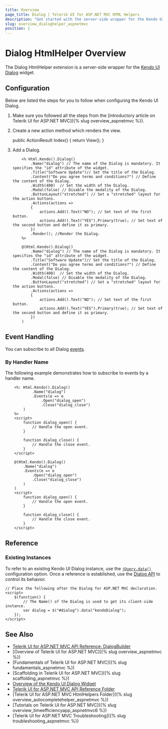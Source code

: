 ```yaml
---
title: Overview
page_title: Dialog | Telerik UI for ASP.NET MVC HTML Helpers
description: "Get started with the server-side wrapper for the Kendo UI Dialog widget for ASP.NET MVC."
slug: overview_dialoghelper_aspnetmvc
position: 1
---
```


# Dialog HtmlHelper Overview

The Dialog HtmlHelper extension is a server-side wrapper for the [Kendo UI Dialog](https://demos.telerik.com/kendo-ui/dialog/index) widget.

## Configuration

Below are listed the steps for you to follow when configuring the Kendo UI Dialog.

1. Make sure you followed all the steps from the [introductory article on Telerik UI for ASP.NET MVC]({% slug overview_aspnetmvc %}).
1. Create a new action method which renders the view.

      public ActionResult Index()
        {
            return View();
        }

1. Add a Dialog.

    ```ASPX
        <% Html.Kendo().Dialog()
            .Name("dialog") // The name of the Dialog is mandatory. It specifies the "id" attribute of the widget.
            .Title("Software Update")// Set the title of the Dialog.
            .Content("Do you agree terms and conditions?") // Define the content of the Dialog.
            .Width(400)  // Set the width of the Dialog.
            .Modal(false) // Disable the modality of the Dialog.
            .ButtonLayout("stretched") // Set a "stretched" layout for the action buttons.
            .Actions(actions =>
            {
                actions.Add().Text("NO"); // Set text of the first button.
                actions.Add().Text("YES").Primary(true); // Set text of the second button and define it as primary.
            })
            .Render(); //Render the Dialog.
        %>
    ```
    ```Razor
        @(Html.Kendo().Dialog()
            .Name("dialog") // The name of the Dialog is mandatory. It specifies the "id" attribute of the widget.
            .Title("Software Update")// Set the title of the Dialog.
            .Content("Do you agree terms and conditions?") // Define the content of the Dialog.
            .Width(400)  // Set the width of the Dialog.
            .Modal(false) // Disable the modality of the Dialog.
            .ButtonLayout("stretched") // Set a "stretched" layout for the action buttons.
            .Actions(actions =>
            {
                actions.Add().Text("NO"); // Set text of the first button.
                actions.Add().Text("YES").Primary(true); // Set text of the second button and define it as primary.
            })
        )
    ```

## Event Handling

You can subscribe to all Dialog [events](http://docs.telerik.com/kendo-ui/api/javascript/ui/dialog#events).

### By Handler Name

The following example demonstrates how to subscribe to events by a handler name.

```ASPX
    <%: Html.Kendo().Dialog()
            .Name("dialog")
            .Events(e => e
                .Open("dialog_open")
                .Close("dialog_close")
        )
    %>
    <script>
        function dialog_open() {
            // Handle the open event.
        }

        function dialog_close() {
            // Handle the close event.
        }
    </script>
```
```Razor
    @(Html.Kendo().Dialog()
        .Name("dialog")
        .Events(e => e
            .Open("dialog_open")
            .Close("dialog_close")
        )
    )
    <script>
        function dialog_open() {
            // Handle the open event.
        }

        function dialog_close() {
            // Handle the close event.
        }
    </script>
```

## Reference

### Existing Instances

To refer to an existing Kendo UI Dialog instance, use the [`jQuery.data()`](http://api.jquery.com/jQuery.data/) configuration option. Once a reference is established, use the [Dialog API](http://docs.telerik.com/kendo-ui/api/javascript/ui/dialog#methods) to control its behavior.

    // Place the following after the Dialog for ASP.NET MVC declaration.
    <script>
        $(function() {
            // The Name() of the Dialog is used to get its client-side instance.
            var dialog = $("#dialog").data("kendoDialog");
        });
    </script>

## See Also

* [Telerik UI for ASP.NET MVC API Reference: DialogBuilder](http://docs.telerik.com/aspnet-mvc/api/Kendo.Mvc.UI.Fluent/DialogBuilder)
* [Overview of Telerik UI for ASP.NET MVC]({% slug overview_aspnetmvc %})
* [Fundamentals of Telerik UI for ASP.NET MVC]({% slug fundamentals_aspnetmvc %})
* [Scaffolding in Telerik UI for ASP.NET MVC]({% slug scaffolding_aspnetmvc %})
* [Overview of the Kendo UI Dialog Widget](http://docs.telerik.com/kendo-ui/controls/layout/dialog/overview)
* [Telerik UI for ASP.NET MVC API Reference Folder](http://docs.telerik.com/aspnet-mvc/api/Kendo.Mvc/AggregateFunction)
* [Telerik UI for ASP.NET MVC HtmlHelpers Folder]({% slug overview_autocompletehelper_aspnetmvc %})
* [Tutorials on Telerik UI for ASP.NET MVC]({% slug overview_timeefficiencyapp_aspnetmvc6 %})
* [Telerik UI for ASP.NET MVC Troubleshooting]({% slug troubleshooting_aspnetmvc %})
